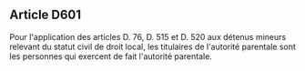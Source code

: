 Article D601
----
Pour l'application des articles D. 76, D. 515 et D. 520 aux détenus mineurs
relevant du statut civil de droit local, les titulaires de l'autorité parentale
sont les personnes qui exercent de fait l'autorité parentale.
